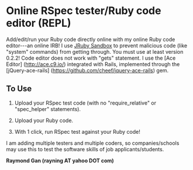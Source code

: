 Online RSpec tester/Ruby code editor (REPL)
===========================================

Add/edit/run your Ruby code directly online with my online Ruby code editor---an online IRB! I use [JRuby Sandbox](https://github.com/omghax/jruby-sandbox) to prevent malicious code (like "system" commands) from getting through. You must use at least version 0.2.2! Code editor does not work with "gets" statement. I use the [Ace Editor] (http://ace.c9.io/) integrated with Rails, implemented through the [jQuery-ace-rails] (https://github.com/cheef/jquery-ace-rails) gem.

## To Use

1. Upload your RSpec test code (with no "require_relative" or "spec_helper" statements). 

2. Upload your Ruby code.

3. With 1 click, run RSpec test against your Ruby code!

I am adding multiple testers and multiple coders, so companies/schools may use this to test the software skills of job applicants/students.

**Raymond Gan (rayning AT yahoo DOT com)**
